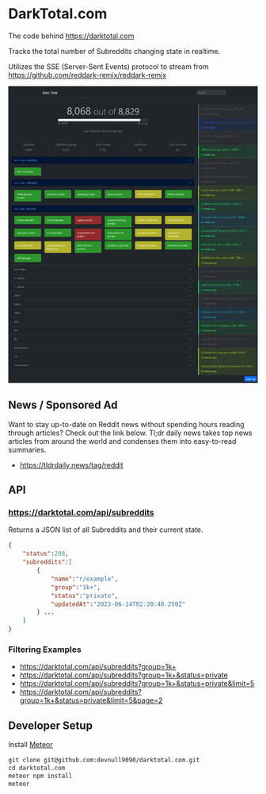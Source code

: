 # DarkTotal.com

The code behind https://darktotal.com

Tracks the total number of Subreddits changing state in realtime.

Utilizes the SSE (Server-Sent Events) protocol to stream from https://github.com/reddark-remix/reddark-remix

![DarkTotal Preview](images/darktotal.com.png)

## News / Sponsored Ad

Want to stay up-to-date on Reddit news without spending hours reading through articles? Check out the link below. Tl;dr daily news takes top news articles from around the world and condenses them into easy-to-read summaries. 

- https://tldrdaily.news/tag/reddit

## API

### https://darktotal.com/api/subreddits

Returns a JSON list of all Subreddits and their current state.
```json
{
    "status":200,
    "subreddits":[
        {
            "name":"r/example",
            "group":"1k+",
            "status":"private",
            "updatedAt":"2023-06-14T02:20:48.250Z"
        } ...
    ]
}
```

### Filtering Examples

- https://darktotal.com/api/subreddits?group=1k+
- https://darktotal.com/api/subreddits?group=1k+&status=private
- https://darktotal.com/api/subreddits?group=1k+&status=private&limit=5
- https://darktotal.com/api/subreddits?group=1k+&status=private&limit=5&page=2



## Developer Setup

Install [Meteor](https://www.meteor.com/)

```
git clone git@github.com:devnull9090/darktotal.com.git
cd darktotal.com
meteor npm install
meteor
```
